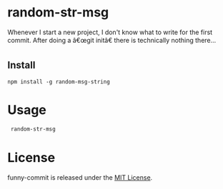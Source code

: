 # random-str-msg

Whenever I start a new project, I don't know what to write for the first commit. After doing a â€œgit initâ€ there is technically nothing there...

## Install

```npm
npm install -g random-msg-string
```

# Usage

```bash
 random-str-msg
```

# License
 
funny-commit is released under the [MIT License](https://opensource.org/licenses/MIT).